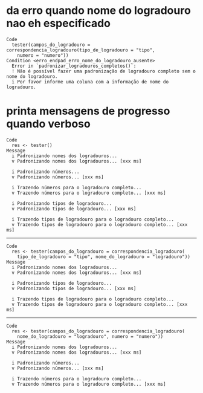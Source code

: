 # da erro quando nome do logradouro nao eh especificado

    Code
      tester(campos_do_logradouro = correspondencia_logradouro(tipo_de_logradouro = "tipo",
        numero = "numero"))
    Condition <erro_endpad_erro_nome_do_logradouro_ausente>
      Error in `padronizar_logradouros_completos()`:
      ! Não é possível fazer uma padronização de logradouro completo sem o nome do logradouro.
      i Por favor informe uma coluna com a informação de nome do logradouro.

# printa mensagens de progresso quando verboso

    Code
      res <- tester()
    Message
      i Padronizando nomes dos logradouros...
      v Padronizando nomes dos logradouros... [xxx ms]
      
      i Padronizando números...
      v Padronizando números... [xxx ms]
      
      i Trazendo números para o logradouro completo...
      v Trazendo números para o logradouro completo... [xxx ms]
      
      i Padronizando tipos de logradouro...
      v Padronizando tipos de logradouro... [xxx ms]
      
      i Trazendo tipos de logradouro para o logradouro completo...
      v Trazendo tipos de logradouro para o logradouro completo... [xxx ms]
      

---

    Code
      res <- tester(campos_do_logradouro = correspondencia_logradouro(
        tipo_de_logradouro = "tipo", nome_do_logradouro = "logradouro"))
    Message
      i Padronizando nomes dos logradouros...
      v Padronizando nomes dos logradouros... [xxx ms]
      
      i Padronizando tipos de logradouro...
      v Padronizando tipos de logradouro... [xxx ms]
      
      i Trazendo tipos de logradouro para o logradouro completo...
      v Trazendo tipos de logradouro para o logradouro completo... [xxx ms]
      

---

    Code
      res <- tester(campos_do_logradouro = correspondencia_logradouro(
        nome_do_logradouro = "logradouro", numero = "numero"))
    Message
      i Padronizando nomes dos logradouros...
      v Padronizando nomes dos logradouros... [xxx ms]
      
      i Padronizando números...
      v Padronizando números... [xxx ms]
      
      i Trazendo números para o logradouro completo...
      v Trazendo números para o logradouro completo... [xxx ms]
      

